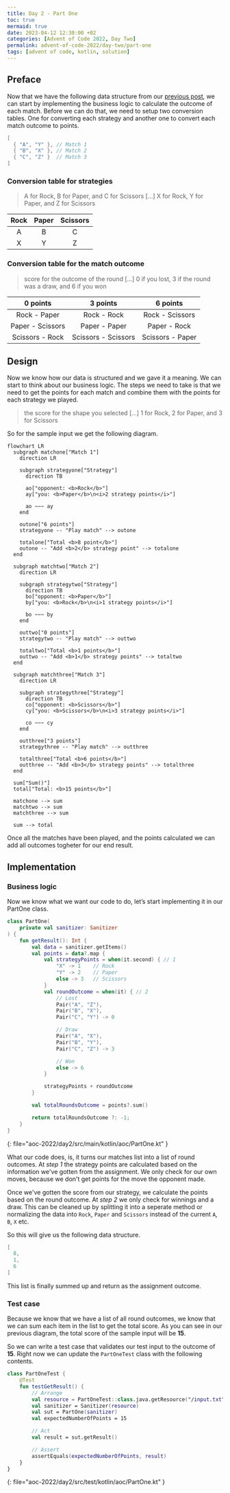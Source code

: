 ```yaml
---
title: Day 2 - Part One
toc: true
mermaid: true
date: 2023-04-12 12:30:00 +02
categories: [Advent of Code 2022, Day Two]
permalink: advent-of-code-2022/day-two/part-one
tags: [advent of code, kotlin, solution]
---
```


## Preface

Now that we have the following data structure from our [previous post](./2023-04-05-sanitizer.md), we can start by implementing the business logic to calculate the
outcome of each match. Before we can do that, we need to setup two conversion tables. One for converting each strategy and another one to convert each match outcome
to points.

```kotlin
[
  { "A", "Y" }, // Match 1
  { "B", "X" }, // Match 2
  { "C", "Z" }  // Match 3
]
```

### Conversion table for strategies

> A for Rock, B for Paper, and C for Scissors
> [...] X for Rock, Y for Paper, and Z for Scissors

| Rock | Paper | Scissors |
|:----:|:-----:|:--------:|
| A    | B     | C        |
| X    | Y     | Z        |

### Conversion table for the match outcome

> score for the outcome of the round [...] 0 if you lost, 3 if the round was a draw, and 6 if you won

| 0 points          | 3 points            | 6 points         |
|:-----------------:|:-------------------:|:----------------:|
| Rock - Paper      | Rock - Rock         | Rock - Scissors  |
| Paper - Scissors  | Paper - Paper       | Paper - Rock     |
| Scissors - Rock   | Scissors - Scissors | Scissors - Paper |

## Design

Now we know how our data is structured and we gave it a meaning. We can start to think about our business logic. The steps we need to take is that we need to get the
points for each match and combine them with the points for each strategy we played.

> the score for the shape you selected [...] 1 for Rock, 2 for Paper, and 3 for Scissors

So for the sample input we get the following diagram.

```mermaid
flowchart LR
  subgraph matchone["Match 1"]
    direction LR

    subgraph strategyone["Strategy"]
      direction TB

      ao["opponent: <b>Rock</b>"]
      ay["you: <b>Paper</b>\n<i>2 strategy points</i>"]

      ao ~~~ ay
    end

    outone["6 points"]
    strategyone -- "Play match" --> outone

    totalone["Total <b>8 point</b>"]
    outone -- "Add <b>2</b> strategy point" --> totalone
  end

  subgraph matchtwo["Match 2"]
    direction LR

    subgraph strategytwo["Strategy"]
      direction TB
      bo["opponent: <b>Paper</b>"]
      by["you: <b>Rock</b>\n<i>1 strategy points</i>"]

      bo ~~~ by
    end

    outtwo["0 points"]
    strategytwo -- "Play match" --> outtwo

    totaltwo["Total <b>1 points</b>"]
    outtwo -- "Add <b>1</b> strategy points" --> totaltwo
  end

  subgraph matchthree["Match 3"]
    direction LR
    
    subgraph strategythree["Strategy"]
      direction TB
      co["opponent: <b>Scissors</b>"]
      cy["you: <b>Scissors</b>\n<i>3 strategy points</i>"]
      
      co ~~~ cy
    end

    outthree["3 points"]
    strategythree -- "Play match" --> outthree
    
    totalthree["Total <b>6 points</b>"]
    outthree -- "Add <b>3</b> strategy points" --> totalthree
  end

  sum["Sum()"]
  total["Total: <b>15 points</b>"]

  matchone --> sum
  matchtwo --> sum
  matchthree --> sum

  sum --> total
```

Once all the matches have been played, and the points calculated we can add all outcomes togheter for our end result.

## Implementation

### Business logic

Now we know what we want our code to do, let’s start implementing it in our PartOne class.

```kotlin
class PartOne(
    private val sanitizer: Sanitizer
) {
    fun getResult(): Int {
        val data = sanitizer.getItems()
        val points = data?.map {
            val strategyPoints = when(it.second) { // 1
                "X" -> 1    // Rock
                "Y" -> 2    // Paper
                else -> 3   // Scissors
            }
            val roundOutcome = when(it) { // 2
                // Lost
                Pair("A", "Z"),
                Pair("B", "X"),
                Pair("C", "Y") -> 0

                // Draw
                Pair("A", "X"),
                Pair("B", "Y"),
                Pair("C", "Z") -> 3

                // Won
                else -> 6
            }

            strategyPoints + roundOutcome
        }

        val totalRoundsOutcome = points?.sum()

        return totalRoundsOutcome ?: -1;
    }
}
```
{: file="aoc-2022/day2/src/main/kotlin/aoc/PartOne.kt" }

What our code does, is, it turns our matches list into a list of round outcomes. At _step 1_ the strategy points are calculated based on the information we've gotten from
the assignment. We only check for our own moves, because we don't get points for the move the opponent made.

Once we've gotten the score from our strategy, we calculate the points based on the round outcome. At _step 2_ we only check for winnings and a draw. This can be cleaned
up by splitting it into a seperate method or normalizing the data into `Rock`, `Paper` and `Scissors` instead of the current `A`, `B`, `X` etc.

So this will give us the following data structure.

```kotlin
[
  8,
  1,
  6
]
```

This list is finally summed up and return as the assignment outcome.

### Test case

Because we know that we have a list of all round outcomes, we know that we can sum each item in the list to get the total score. As you can see in our previous diagram, the
total score of the sample input will be __15__.

So we can write a test case that validates our test input to the outcome of __15__. Right now we can update the `PartOneTest` class with the following contents.

```kotlin
class PartOneTest {
    @Test
    fun testGetResult() {
        // Arrange
        val resource = PartOneTest::class.java.getResource("/input.txt")
        val sanitizer = Sanitizer(resource)
        val sut = PartOne(sanitizer)
        val expectedNumberOfPoints = 15

        // Act
        val result = sut.getResult()

        // Assert
        assertEquals(expectedNumberOfPoints, result)
    }
}
```
{: file="aoc-2022/day2/src/test/kotlin/aoc/PartOne.kt" }
